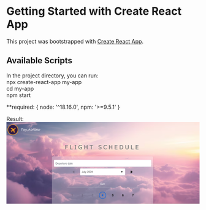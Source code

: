 # Getting Started with Create React App

This project was bootstrapped with [Create React App](https://github.com/facebook/create-react-app).

## Available Scripts

In the project directory, you can run:  
npx create-react-app my-app  
cd my-app  
npm start  

**required: { node: '^18.16.0', npm: '>=9.5.1' }  


Result:  
![Result Screenshot](result.png)
